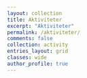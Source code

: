 ```yaml
---
layout: collection
title: Aktiviteter
excerpt: "Aktiviteter"
permalink: /aktiviteter/
comments: false
collection: activity
entries_layout: grid
classes: wide
author_profile: true
---
```

